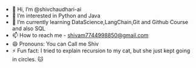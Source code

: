 - 👋 Hi, I’m @shivchaudhari-ai
- 👀 I’m interested in Python and Java
- 🌱 I’m currently learning DataScience,LangChain,Git and Github Course and also SQL 
- 📫 How to reach me - shivam7744998850@gmail.com
- 😄 Pronouns: You can Call me Shiv
- ⚡ Fun fact: I tried to explain recursion to my cat, but she just kept going in circles. 🐱

<!---
shivchaudhari-ai/shivchaudhari-ai is a ✨ special ✨ repository because its `README.md` (this file) appears on your GitHub profile.
You can click the Preview link to take a look at your changes.
--->
